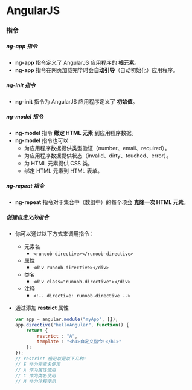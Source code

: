 # AngularJS

### 指令

##### ng-app 指令

- **ng-app** 指令定义了 AngularJS 应用程序的 **根元素**。
- **ng-app** 指令在网页加载完毕时会**自动引导**（自动初始化）应用程序。

##### ng-init 指令

- **ng-init** 指令为 AngularJS 应用程序定义了 **初始值**。

##### ng-model 指令

- **ng-model** 指令 **绑定 HTML 元素** 到应用程序数据。
- **ng-model** 指令也可以：
  - 为应用程序数据提供类型验证（number、email、required）。
  - 为应用程序数据提供状态（invalid、dirty、touched、error）。
  - 为 HTML 元素提供 CSS 类。
  - 绑定 HTML 元素到 HTML 表单。

##### ng-repeat 指令

- **ng-repeat** 指令对于集合中（数组中）的每个项会 **克隆一次 HTML 元素**。

##### 创建自定义的指令

- 你可以通过以下方式来调用指令：
  - 元素名
    - `<runoob-directive></runoob-directive>`
  - 属性
    - `<div runoob-directive></div>`
  - 类名
    - `<div class="runoob-directive"></div>`
  - 注释
    - `<!-- directive: runoob-directive -->`

- 通过添加 **restrict** 属性

  ```javascript
  var app = angular.module("myApp", []);
  app.directive("helloAngular", function() {
      return {
          restrict : "A",
          template : "<h1>自定义指令!</h1>"
      };
  });
  // restrict 值可以是以下几种:
  // E 作为元素名使用
  // A 作为属性使用
  // C 作为类名使用
  // M 作为注释使用
  ```

  